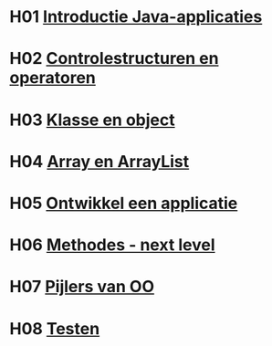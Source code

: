 # H01 [Introductie Java-applicaties](H01%20Introductie%20Java-applicaties.md)

# H02 [Controlestructuren en operatoren](H02%20Controlestructuren%20en%20operatoren.md)

# H03 [Klasse en object](H03%20Klasse%20en%20object.md)

# H04 [Array en ArrayList](H04%20Array%20en%20ArrayList.md)

# H05 [Ontwikkel een applicatie](H05%20Ontwikkel%20een%20applicatie.md)

# H06 [Methodes - next level](H06%20Methodes%20-%20next%20level.md)

# H07 [Pijlers van OO](H07%20Pijlers%20van%20OO.md)

# H08 [Testen](H08%20Testen.md)
